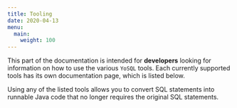 ```yaml
---
title: Tooling
date: 2020-04-13
menu:
  main:
    weight: 100
---
```


This part of the documentation is intended for **developers** looking for information on how to use the various 
`YoSQL` tools. Each currently supported tools has its own documentation page, which is listed below.

Using any of the listed tools allows you to convert SQL statements into runnable Java code that no longer requires the original SQL statements.
